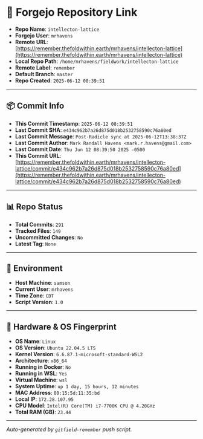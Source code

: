 # 🔗 Forgejo Repository Link

- **Repo Name**: `intellecton-lattice`
- **Forgejo User**: `mrhavens`
- **Remote URL**: [https://remember.thefoldwithin.earth/mrhavens/intellecton-lattice](https://remember.thefoldwithin.earth/mrhavens/intellecton-lattice)
- **Local Repo Path**: `/home/mrhavens/fieldwork/intellecton-lattice`
- **Remote Label**: `remember`
- **Default Branch**: `master`
- **Repo Created**: `2025-06-12 08:39:51`

---

## 📦 Commit Info

- **This Commit Timestamp**: `2025-06-12 08:39:51`
- **Last Commit SHA**: `e434c962b7a26d875d018b2532758590c76a80ed`
- **Last Commit Message**: `Post-Radicle sync at 2025-06-12T13:38:37Z`
- **Last Commit Author**: `Mark Randall Havens <mark.r.havens@gmail.com>`
- **Last Commit Date**: `Thu Jun 12 08:39:50 2025 -0500`
- **This Commit URL**: [https://remember.thefoldwithin.earth/mrhavens/intellecton-lattice/commit/e434c962b7a26d875d018b2532758590c76a80ed](https://remember.thefoldwithin.earth/mrhavens/intellecton-lattice/commit/e434c962b7a26d875d018b2532758590c76a80ed)

---

## 📊 Repo Status

- **Total Commits**: `291`
- **Tracked Files**: `149`
- **Uncommitted Changes**: `No`
- **Latest Tag**: `None`

---

## 🧭 Environment

- **Host Machine**: `samson`
- **Current User**: `mrhavens`
- **Time Zone**: `CDT`
- **Script Version**: `1.0`

---

## 🧬 Hardware & OS Fingerprint

- **OS Name**: `Linux`
- **OS Version**: `Ubuntu 22.04.5 LTS`
- **Kernel Version**: `6.6.87.1-microsoft-standard-WSL2`
- **Architecture**: `x86_64`
- **Running in Docker**: `No`
- **Running in WSL**: `Yes`
- **Virtual Machine**: `wsl`
- **System Uptime**: `up 1 day, 15 hours, 12 minutes`
- **MAC Address**: `00:15:5d:11:35:bd`
- **Local IP**: `172.28.107.95`
- **CPU Model**: `Intel(R) Core(TM) i7-7700K CPU @ 4.20GHz`
- **Total RAM (GB)**: `23.44`

---

_Auto-generated by `gitfield-remember` push script._
